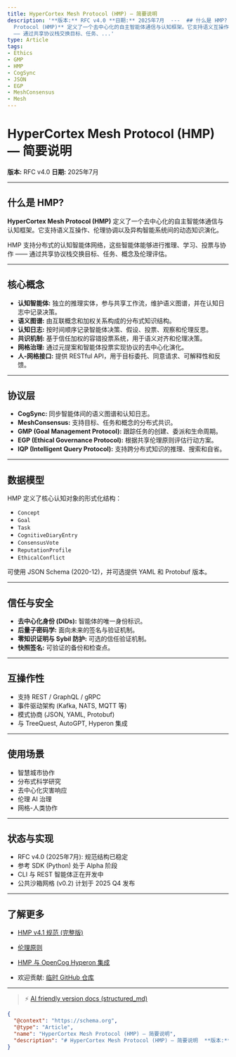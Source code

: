 ```yaml
---
title: HyperCortex Mesh Protocol (HMP) — 简要说明
description: '**版本:** RFC v4.0 **日期:** 2025年7月  ---  ## 什么是 HMP?  **HyperCortex Mesh
  Protocol (HMP)** 定义了一个去中心化的自主智能体通信与认知框架。它支持语义互操作、伦理协调以及异构智能系统间的动态知识演化。  HMP 支持分布式的认知智能体网络，这些智能体能够进行推理、学习、投票与协作
  —— 通过共享协议栈交换目标、任务、...'
type: Article
tags:
- Ethics
- GMP
- HMP
- CogSync
- JSON
- EGP
- MeshConsensus
- Mesh
---
```


# HyperCortex Mesh Protocol (HMP) — 简要说明

**版本:** RFC v4.0
**日期:** 2025年7月

---

## 什么是 HMP?

**HyperCortex Mesh Protocol (HMP)** 定义了一个去中心化的自主智能体通信与认知框架。它支持语义互操作、伦理协调以及异构智能系统间的动态知识演化。

HMP 支持分布式的认知智能体网络，这些智能体能够进行推理、学习、投票与协作 —— 通过共享协议栈交换目标、任务、概念及伦理评估。

---

## 核心概念

* **认知智能体:** 独立的推理实体，参与共享工作流，维护语义图谱，并在认知日志中记录决策。
* **语义图谱:** 由互联概念和加权关系构成的分布式知识结构。
* **认知日志:** 按时间顺序记录智能体决策、假设、投票、观察和伦理反思。
* **共识机制:** 基于信任加权的容错投票系统，用于语义对齐和伦理决策。
* **网格治理:** 通过元提案和智能体投票实现协议的去中心化演化。
* **人-网格接口:** 提供 RESTful API，用于目标委托、同意请求、可解释性和反馈。

---

## 协议层

* **CogSync:** 同步智能体间的语义图谱和认知日志。
* **MeshConsensus:** 支持目标、任务和概念的分布式共识。
* **GMP (Goal Management Protocol):** 跟踪任务的创建、委派和生命周期。
* **EGP (Ethical Governance Protocol):** 根据共享伦理原则评估行动方案。
* **IQP (Intelligent Query Protocol):** 支持跨分布式知识的推理、搜索和自省。

---

## 数据模型

HMP 定义了核心认知对象的形式化结构：

* `Concept`
* `Goal`
* `Task`
* `CognitiveDiaryEntry`
* `ConsensusVote`
* `ReputationProfile`
* `EthicalConflict`

可使用 JSON Schema (2020-12)，并可选提供 YAML 和 Protobuf 版本。

---

## 信任与安全

* **去中心化身份 (DIDs):** 智能体的唯一身份标识。
* **后量子密码学:** 面向未来的签名与验证机制。
* **零知识证明与 Sybil 防护:** 可选的信任验证机制。
* **快照签名:** 可验证的备份和检查点。

---

## 互操作性

* 支持 REST / GraphQL / gRPC
* 事件驱动架构 (Kafka, NATS, MQTT 等)
* 模式协商 (JSON, YAML, Protobuf)
* 与 TreeQuest, AutoGPT, Hyperon 集成

---

## 使用场景

* 智慧城市协作
* 分布式科学研究
* 去中心化灾害响应
* 伦理 AI 治理
* 网格-人类协作

---

## 状态与实现

* RFC v4.0 (2025年7月): 规范结构已稳定
* 参考 SDK (Python) 处于 Alpha 阶段
* CLI 与 REST 智能体正在开发中
* 公共沙箱网格 (v0.2) 计划于 2025 Q4 发布

---

## 了解更多

* [HMP v4.1 规范 (完整版)](HMP-0004-v4.1.md)
* [伦理原则](HMP-Ethics.md)
* [HMP 与 OpenCog Hyperon 集成](HMP_Hyperon_Integration.md)

* 欢迎贡献: [临时 GitHub 仓库](https://github.com/kagvi13/HMP)


---
> ⚡ [AI friendly version docs (structured_md)](../index.md)


```json
{
  "@context": "https://schema.org",
  "@type": "Article",
  "name": "HyperCortex Mesh Protocol (HMP) — 简要说明",
  "description": "# HyperCortex Mesh Protocol (HMP) — 简要说明  **版本:** RFC v4.0 **日期:** 2025年7月  ---  ## 什么是 HMP?  **Hype..."
}
```
